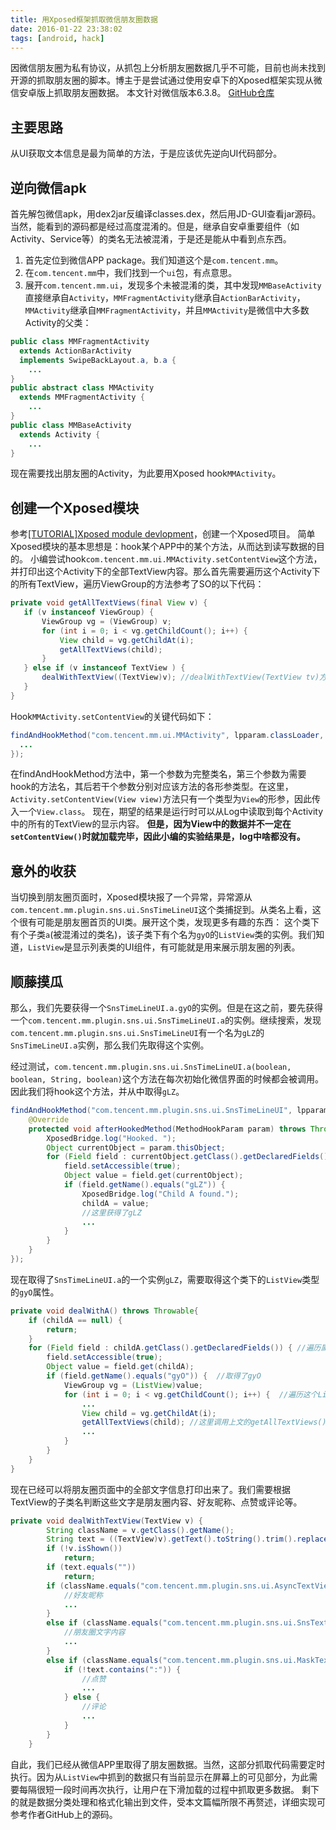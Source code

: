 ```yaml
---
title: 用Xposed框架抓取微信朋友圈数据
date: 2016-01-22 23:38:02
tags: [android, hack]
---
```


因微信朋友圈为私有协议，从抓包上分析朋友圈数据几乎不可能，目前也尚未找到开源的抓取朋友圈的脚本。博主于是尝试通过使用安卓下的Xposed框架实现从微信安卓版上抓取朋友圈数据。
本文针对微信版本6.3.8。
[GitHub仓库](https://github.com/Chion82/WeChatMomentExport)

主要思路
------
从UI获取文本信息是最为简单的方法，于是应该优先逆向UI代码部分。

逆向微信apk
----------
首先解包微信apk，用dex2jar反编译classes.dex，然后用JD-GUI查看jar源码。
当然，能看到的源码都是经过高度混淆的。但是，继承自安卓重要组件（如Activity、Service等）的类名无法被混淆，于是还是能从中看到点东西。

1. 首先定位到微信APP package。我们知道这个是`com.tencent.mm`。
2. 在`com.tencent.mm`中，我们找到一个`ui`包，有点意思。
3. 展开`com.tencent.mm.ui`，发现多个未被混淆的类，其中发现`MMBaseActivity`直接继承自`Activity`，`MMFragmentActivity`继承自`ActionBarActivity`，`MMActivity`继承自`MMFragmentActivity`，并且`MMActivity`是微信中大多数Activity的父类：
```java
public class MMFragmentActivity
  extends ActionBarActivity
  implements SwipeBackLayout.a, b.a {
    ...
}
public abstract class MMActivity
  extends MMFragmentActivity {
    ...
}
public class MMBaseActivity
  extends Activity {
    ...
}
```
现在需要找出朋友圈的Activity，为此要用Xposed hook`MMActivity`。

创建一个Xposed模块
----------------
参考[\[TUTORIAL\]Xposed module devlopment](http://forum.xda-developers.com/showthread.php?t=2709324)，创建一个Xposed项目。
简单Xposed模块的基本思想是：hook某个APP中的某个方法，从而达到读写数据的目的。
小编尝试hook`com.tencent.mm.ui.MMActivity.setContentView`这个方法，并打印出这个Activity下的全部TextView内容。那么首先需要遍历这个Activity下的所有TextView，遍历ViewGroup的方法参考了SO的以下代码：
```java
private void getAllTextViews(final View v) {
   if (v instanceof ViewGroup) {
       ViewGroup vg = (ViewGroup) v;
       for (int i = 0; i < vg.getChildCount(); i++) {
           View child = vg.getChildAt(i);
           getAllTextViews(child);
       }
   } else if (v instanceof TextView ) {
       dealWithTextView((TextView)v); //dealWithTextView(TextView tv)方法：打印TextView中的显示文本
   }
}
```
Hook`MMActivity.setContentView`的关键代码如下：
```java
findAndHookMethod("com.tencent.mm.ui.MMActivity", lpparam.classLoader, "setContentView", View.class, new XC_MethodHook() {
  ...
});
```
在findAndHookMethod方法中，第一个参数为完整类名，第三个参数为需要hook的方法名，其后若干个参数分别对应该方法的各形参类型。在这里，`Activity.setContentView(View view)`方法只有一个类型为`View`的形参，因此传入一个`View.class`。
现在，期望的结果是运行时可以从Log中读取到每个Activity中的所有的TextView的显示内容。
**但是，因为View中的数据并不一定在`setContentView()`时就加载完毕，因此小编的实验结果是，log中啥都没有。**

意外的收获
--------
当切换到朋友圈页面时，Xposed模块报了一个异常，异常源从`com.tencent.mm.plugin.sns.ui.SnsTimeLineUI`这个类捕捉到。从类名上看，这个很有可能是朋友圈首页的UI类。展开这个类，发现更多有趣的东西：
这个类下有个子类`a`(被混淆过的类名)，该子类下有个名为`gyO`的`ListView`类的实例。我们知道，`ListView`是显示列表类的UI组件，有可能就是用来展示朋友圈的列表。

顺藤摸瓜
-------
那么，我们先要获得一个`SnsTimeLineUI.a.gyO`的实例。但是在这之前，要先获得一个`com.tencent.mm.plugin.sns.ui.SnsTimeLineUI.a`的实例。继续搜索，发现`com.tencent.mm.plugin.sns.ui.SnsTimeLineUI`有一个名为`gLZ`的`SnsTimeLineUI.a`实例，那么我们先取得这个实例。

经过测试，`com.tencent.mm.plugin.sns.ui.SnsTimeLineUI.a(boolean, boolean, String, boolean)`这个方法在每次初始化微信界面的时候都会被调用。因此我们将hook这个方法，并从中取得`gLZ`。
```java
findAndHookMethod("com.tencent.mm.plugin.sns.ui.SnsTimeLineUI", lpparam.classLoader, "a", boolean.class, boolean.class, String.class, boolean.class, new XC_MethodHook() {
    @Override
    protected void afterHookedMethod(MethodHookParam param) throws Throwable {
        XposedBridge.log("Hooked. ");
        Object currentObject = param.thisObject;
        for (Field field : currentObject.getClass().getDeclaredFields()) { //遍历类成员
            field.setAccessible(true);
            Object value = field.get(currentObject);
            if (field.getName().equals("gLZ")) {
                XposedBridge.log("Child A found.");
                childA = value;
                //这里获得了gLZ
                ...
            }
        }
    }
});
```

现在取得了`SnsTimeLineUI.a`的一个实例`gLZ`，需要取得这个类下的`ListView`类型的`gyO`属性。
```java
private void dealWithA() throws Throwable{
    if (childA == null) {
        return;
    }
    for (Field field : childA.getClass().getDeclaredFields()) { //遍历属性
        field.setAccessible(true);
        Object value = field.get(childA);
        if (field.getName().equals("gyO")) {  //取得了gyO
            ViewGroup vg = (ListView)value;
            for (int i = 0; i < vg.getChildCount(); i++) {  //遍历这个ListView的每一个子View
                ...
                View child = vg.getChildAt(i);
                getAllTextViews(child); //这里调用上文的getAllTextViews()方法，每一个子View里的所有TextView的文本
                ...
            }
        }
    }
}
```
现在已经可以将朋友圈页面中的全部文字信息打印出来了。我们需要根据TextView的子类名判断这些文字是朋友圈内容、好友昵称、点赞或评论等。
```java
private void dealWithTextView(TextView v) {
        String className = v.getClass().getName();
        String text = ((TextView)v).getText().toString().trim().replaceAll("\n", " ");
        if (!v.isShown())
            return;
        if (text.equals(""))
            return;
        if (className.equals("com.tencent.mm.plugin.sns.ui.AsyncTextView")) {
            //好友昵称
            ...
        }
        else if (className.equals("com.tencent.mm.plugin.sns.ui.SnsTextView")) {
            //朋友圈文字内容
            ...
        }
        else if (className.equals("com.tencent.mm.plugin.sns.ui.MaskTextView")) {
            if (!text.contains(":")) {
                //点赞
                ...
            } else {
                //评论
                ...
            }
        }
    }
```
自此，我们已经从微信APP里取得了朋友圈数据。当然，这部分抓取代码需要定时执行。因为从`ListView`中抓到的数据只有当前显示在屏幕上的可见部分，为此需要每隔很短一段时间再次执行，让用户在下滑加载的过程中抓取更多数据。
剩下的就是数据分类处理和格式化输出到文件，受本文篇幅所限不再赘述，详细实现可参考作者GitHub上的源码。
